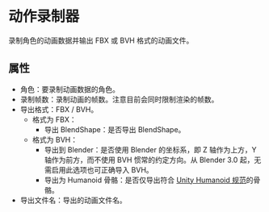 # 动作录制器

录制角色的动画数据并输出 FBX 或 BVH 格式的动画文件。

## 属性

* 角色：要录制动画数据的角色。
* 录制帧数：录制动画的帧数。注意目前会同时限制渲染的帧数。
* 导出格式：FBX / BVH。
  * 格式为 FBX：
    * 导出 BlendShape：是否导出 BlendShape。
  * 格式为 BVH：
    * 导出到 Blender：是否使用 Blender 的坐标系，即 Z 轴作为上方，Y 轴作为前方，而不使用 BVH 惯常的约定方向。从 Blender 3.0 起，无需启用此选项也可正确导入 BVH。
    * 导出为 Humanoid 骨骼：是否仅导出符合 [Unity Humanoid 规范](https://docs.unity3d.com/Manual/AvatarCreationandSetup.html)的骨骼。
* 导出文件名：导出的动画文件名。
